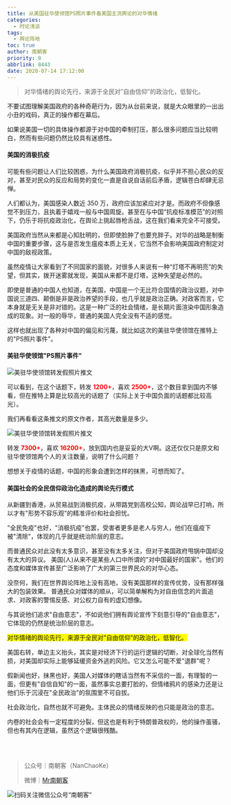 ```yaml
---
title: 从美国驻华使领馆PS照片事件看美国主流舆论的对华情绪
categories:
  - 时论浅谈
tags:
  - 舆论阵地
toc: true
author: 南朝客
priority: 0
abbrlink: 8443
date: 2020-07-14 17:12:00
---
```


> 对华情绪的舆论先行，来源于全民对″自由信仰″的政治化，低智化。

<!-- more -->

不要试图理解美国政府的各种奇葩行为，因为从台前来说，就是大众眼里的一出出小丑的戏码，真正的操作都在幕后。

如果说美国一切的具体操作都源于对中国的牵制打压，那么很多问题应当比较明白，然而有些问题仍然比较具有迷惑性。
<br>

#### **美国的消极抗疫**

可能有些问题让人们比较困惑，为什么美国政府消极抗疫，似乎并不担心民众的反对，甚至对民众的反应和局势的变化一直是自说自话前后矛盾，逻辑苍白却肆无忌惮。

人们都认为，美国感染人数近 350 万，政府应该加紧应对才是。而政府不但像感觉不到压力，且执着于嬉戏一般与中国周旋。甚至在与中国“抗疫标准模范”的对照下，仍乐于将抗疫政治化，在舆论上挑起唇枪舌战，这在我们看来完全不可接受。

美国政府当然从来都是心知肚明的，但即使脸肿了也要充胖子。对华的战略是制衡中国的重要步骤，这与是否发生瘟疫本质上无关，它当然不会影响美国政府制定对中国的敌视政策。

虽然疫情让大家看到了不同国家的面貌，对很多人来说有一种“灯塔不再明亮”的失望，但其实，拨开迷雾就发现，美国从来都不是灯塔，这种失望是必然的。

即使是普通的中国人也知道，在美国，中国是一个无比符合国情的政治议题，对中国说三道四、颠倒是非是政治养望的手段，也几乎就是政治正确。对政客而言，它本身就是无关是非对错的。这是一种广泛的社会情绪，是长期片面渲染中国形象造成的现象。对一般的辱华，普通的美国人完全没有不适的感觉。

这样也就出现了各种对中国的偏见和污蔑，就比如这次的美驻华使领馆在推特上的"PS照片事件"。
<br>

#### **美驻华使领馆"PS照片事件"**

![美驻华使领馆转发假照片推文](http://write.godread.cn/duihuaqingxu/meishilingguan.jpg)

可以看到，在这个话题下，转发 <font color="red">**1200+**</font>，喜欢  <font color="red">**2500+**</font>，这个数目拿到国内不够看，但在推特上算是比较高光的话题了（实际上关于中国负面的话题都比较高光）。

我们再看看这条推文的原文作者，其高光数量是多少。

![美驻华使领馆转发假照片推文](http://write.godread.cn/duihuaqingxu/meishilingguan-yuan.jpg)

转发  <font color="red">**7300+**</font>，喜欢  <font color="red">**16200+**</font>，放到国内也是妥妥的大V啊。这还仅仅只是原文和驻华使领馆两个人的关注数量，说明了什么问题？

想想关于疫情的话题，中国的形象会遭到怎样的抹黑，可想而知了。
<br>

#### **美国社会的全民信仰政治化造成的舆论先行模式**

从新疆到香港，从贸易战到消极抗疫，从带路党到高校公知，舆论战早已打响，所以才有"形势不容乐观"的精准评价和社会担忧。

"全民免疫"也好，"消极抗疫"也罢，受害者更多是老人与穷人，他们在瘟疫下被"清除"，体现的几乎就是统治阶层的意志。

而普通民众对此没有太多意识，甚至没有太多关注，但对于美国政府甩锅中国却没有太大的异议。
美国(人)从来不是某些人口中所谓的"对中国最好的国家"。他们的态度和媒体宣传甚至广泛影响了广大的第三世界民众的对华心态。

没奈何，我们在世界舆论阵地上没有高地，没有美国那样的宣传优势，没有那样强大的包装效果。
普通民众对媒体的顺从，可以简单解构为对自由信念的片面追求、对政客的警惕反感、对公权力自有的虚幻想像。

与其说他们追求"自由意志"，不如说他们拥有舆论宣传下刻意引导的"自由意志"，它体现的仍然是统治阶层的意志。

 <span style="background: yellow">对华情绪的舆论先行，来源于全民对"自由信仰"的政治化，低智化。</span>

美国右转，单边主义抬头，其实是对经济下行的运行逻辑的切断，对全球化当然有损，对美国却实际上能够延缓资金外逃的风险。它又怎么可能不爱"退群"呢？

假新闻也好，抹黑也好，美国人对媒体的瞎话当然有不采信的一面，有理智的一面，但更有"自信自知"的一面，虽然事实总要打脸的，但情绪鸦片的感染力还是让他们乐于沉浸在"全民政治"的氛围里不可自拔。

社会政治化，自然也就不可避免。主体民众的情绪反映的也只能是政治的意志。

内卷的社会会有一定程度的分裂，但这也是有利于特朗普政权的，他的操作虽骚，但也有其内在逻辑，虽然这个逻辑很残酷。

<br>

<br>

> 公众号｜南朝客（NanChaoKe）
>
> 微博｜<a href="https://weibo.com/u/2821715870">Mr南朝客</a>



![扫码关注微信公众号“南朝客”](http://write.godread.cn/permanent/wxwbwz.png)